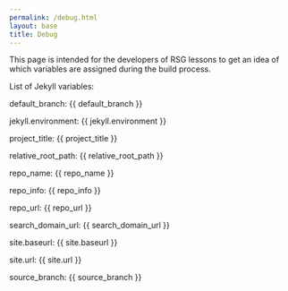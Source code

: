 ```yaml
---
permalink: /debug.html
layout: base
title: Debug
---
```


This page is intended for the developers of RSG lessons to get an idea of which variables are assigned during the build
process.

List of Jekyll variables:

<p>
default_branch: {{ default_branch }}

jekyll.environment: {{ jekyll.environment }}

project_title: {{ project_title }}

relative_root_path: {{ relative_root_path }}

repo_name: {{ repo_name }}

repo_info: {{ repo_info }}

repo_url: {{ repo_url }}

search_domain_url: {{ search_domain_url }}

site.baseurl: {{ site.baseurl }}

site.url: {{ site.url }}

source_branch: {{ source_branch }}
</p>
